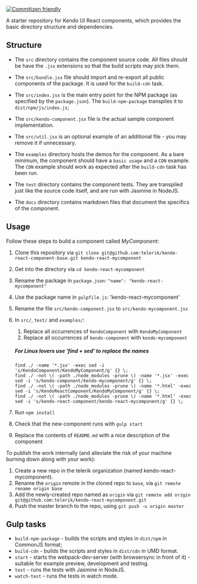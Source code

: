 [![Commitizen friendly](https://img.shields.io/badge/commitizen-friendly-brightgreen.svg)](http://commitizen.github.io/cz-cli/)

A starter repository for Kendo UI React components, which provides the basic directory structure and dependencies.

## Structure

- The `src` directory contains the component source code. All files should be have the `.jsx` extensions so that the build scripts may pick them.
- The `src/bundle.jsx` file should import and re-export all public components of the package. It is used for the `build-cdn` task.
- The `src/index.jsx` is the main entry point for the NPM package (as specified by the `package.json`). The `build-npm-package` transpiles it to `dist/npm/js/index.js`;
- The `src/kendo-component.jsx` file is the actual sample component implementation.
- The `src/util.jsx` is an optional example of an additional file - you may remove it if unnecessary.

- The `examples` directory hosts the demos for the component. As a bare minimum, the component should have a `basic usage` and a `CDN` example.  The `CDN` example should work as expected after the `build-cdn` task has been run.
- The `test` directory contains the component tests. They are transpiled just like the source code itself, and are run with Jasmine in NodeJS.

- The `docs` directory contains markdown files that document the specifics of the component.

## Usage

Follow these steps to build a component called *MyComponent*:

1. Clone this repository via `git clone git@github.com:telerik/kendo-react-component-base.git kendo-react-mycomponent`
1. Get into the directory via `cd kendo-react-mycomponent`
1. Rename the package in `package.json`: `"name": "kendo-react-mycomponent"`
1. Use the package name in `gulpfile.js`: 'kendo-react-mycomponent'
1. Rename the file `src/kendo-component.jsx` to `src/kendo-mycomponent.jsx`
1. In `src/`, `test/` and `examples/`:
   1. Replace all occurrences of `KendoComponent` with `KendoMyComponent`
   1. Replace all occurrences of `kendo-component` with `kendo-mycomponent`
   
   ##### For Linux lovers use 'find + sed' to replace the names
   ```
   find ./ -name '*.jsx' -exec sed -i 's/KendoComponent/KendoMyComponent/g' {} \;
   find ./ -not \( -path ./node_modules -prune \) -name '*.jsx' -exec sed -i 's/kendo-component/kendo-mycomponent/g' {} \;
   find ./ -not \( -path ./node_modules -prune \) -name '*.html' -exec sed -i 's/KendoReactComponent/KendoMyComponent/g' {} \;
   find ./ -not \( -path ./node_modules -prune \) -name '*.html' -exec sed -i 's/kendo-react-component/kendo-react-mycomponent/g' {} \;
   ```
   
1. Run `npm install`
1. Check that the new component runs with `gulp start`
1. Replace the contents of `README.md` with a nice description of the component

To publish the work internally (and alleviate the risk of your machine burning down along with your work):

1. Create a new repo in the telerik organization (named kendo-react-mycomponent).
1. Rename the `origin` remote in the cloned repo to `base`, via `git remote rename origin base`
1. Add the newly-created repo named as `origin` via `git remote add origin git@github.com:telerik/kendo-react-mycomponent.git`
1. Push the master branch to the repo, using `git push -u origin master`

## Gulp tasks

- `build-npm-package` - builds the scripts and styles in `dist/npm` in CommonJS format;
- `build-cdn` - builds the scripts and styles in `dist/cdn` in UMD format.
- `start` - starts the webpack-dev-server (with browsersync in front of it) - suitable for example preview, development and testing.
- `test` - runs the tests with Jasmine in NodeJS.
- `watch-test` - runs the tests in watch mode.
